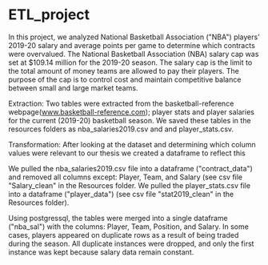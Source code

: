 # ETL_project

In this project, we analyzed National Basketball Association ("NBA") players’ 2019-20 salary and average points per game to determine which contracts were overvalued. The National Basketball Association (NBA) salary cap was set at $109.14 million for the 2019-20 season.  The salary cap is the limit to the total amount of money teams are allowed to pay their players. The purpose of the cap is to control cost and maintain competitive balance between small and large market teams.  


Extraction:
Two tables were extracted from the basketball-reference webpage(www.basketball-reference.com); player stats and player salaries for the current (2019-20) basketball season. We saved these tables in the resources folders as nba_salaries2019.csv and and player_stats.csv.


Transformation:
After looking at the dataset and determining which column values were relevant to our thesis we created  a dataframe to reflect this

We pulled the nba_salaries2019.csv file into a dataframe ("contract_data") and removed all columns except: Player, Team, and Salary (see csv file "Salary_clean" in the Resources folder. We pulled the player_stats.csv file into a dataframe ("player_data") (see csv file "stat2019_clean" in the Resources folder). 

Using postgressql, the tables were merged into a single dataframe ("nba_sal") with the columns: Player, Team, Position, and Salary. In some cases, players appeared on duplicate rows as a result of being traded during the season. All duplicate instances were dropped, and only the first instance was kept because salary data remain constant.



